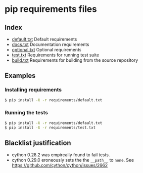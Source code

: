# pip requirements files

## Index

- [default.txt](default.txt)
  Default requirements
- [docs.txt](docs.txt)
  Documentation requirements
- [optional.txt](optional.txt)
  Optional requirements
- [test.txt](test.txt)
  Requirements for running test suite
- [build.txt](build.txt)
  Requirements for building from the source repository

## Examples

### Installing requirements

```bash
$ pip install -U -r requirements/default.txt
```

### Running the tests

```bash
$ pip install -U -r requirements/default.txt
$ pip install -U -r requirements/test.txt
```

## Blacklist justification

  * cython 0.28.2 was empircally found to fail tests.
  * cython 0.29.0 eroneously sets the the `__path__` to `none`. See https://github.com/cython/cython/issues/2662
